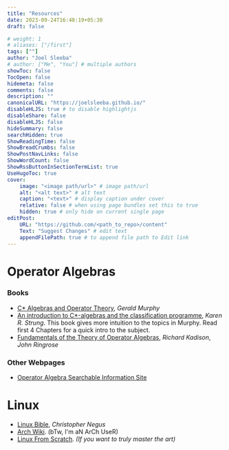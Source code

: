 ```yaml
---
title: "Resources"
date: 2023-09-24T16:48:19+05:30
draft: false

# weight: 1
# aliases: ["/first"]
tags: [""]
author: "Joel Sleeba"
# author: ["Me", "You"] # multiple authors
showToc: false
TocOpen: false
hidemeta: false
comments: false
description: ""
canonicalURL: "https://joelsleeba.github.io/"
disableHLJS: true # to disable highlightjs
disableShare: false
disableHLJS: false
hideSummary: false
searchHidden: true
ShowReadingTime: false
ShowBreadCrumbs: false
ShowPostNavLinks: false
ShowWordCount: false
ShowRssButtonInSectionTermList: true
UseHugoToc: true
cover:
    image: "<image path/url>" # image path/url
    alt: "<alt text>" # alt text
    caption: "<text>" # display caption under cover
    relative: false # when using page bundles set this to true
    hidden: true # only hide on current single page
editPost:
    URL: "https://github.com/<path_to_repo>/content"
    Text: "Suggest Changes" # edit text
    appendFilePath: true # to append file path to Edit link
---
```


# Operator Algebras

### Books
 - [C* Algebras and Operator Theory](https://g.co/kgs/jo2MVL), _Gerald Murphy_
 - [An introduction to C*-algebras and the classification programme](https://strung.me/karen/CStarIntroDraft.pdf), _Karen R. Strung_. This book gives more intuition to the topics in Murphy. Read first 4 Chapters for a quick intro to the subject.
 - [Fundamentals of the Theory of Operator Algebras](https://g.co/kgs/tRvPCy), _Richard Kadison_, _John Ringrose_

### Other Webpages
 - [Operator Algebra Searchable Information Site](https://operatoralgebras.org/)


# Linux
 - [Linux Bible](https://g.co/kgs/SW5Jms), _Christopher Negus_
 - [Arch Wiki](https://wiki.archlinux.org/). (bTw, I'm aN ArCh UseR)
 - [Linux From Scratch](https://www.linuxfromscratch.org/). _(If you want to truly master the art)_
